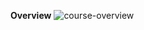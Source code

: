 **Overview**
![course-overview](https://github.com/swathihg/Data-engineering/assets/56689314/3c13ab5f-19cd-486c-89e5-aefd2e54a96f)

